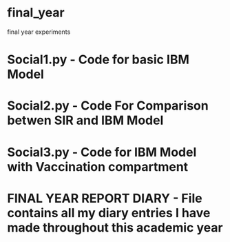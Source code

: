 # final_year
final year experiments


<h1> Social1.py - Code for basic IBM Model </h1>
<h1> Social2.py - Code For Comparison betwen SIR and IBM Model</h1>
<h1> Social3.py - Code for IBM Model with Vaccination compartment </h1>

<h1> FINAL YEAR REPORT DIARY - File contains all my diary entries I have made throughout this academic year </h1>
